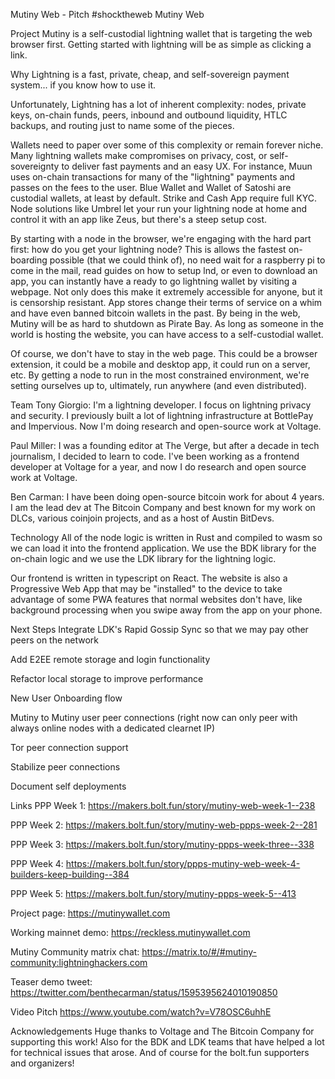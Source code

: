 Mutiny Web - Pitch
#shocktheweb
Mutiny Web


Project
Mutiny is a self-custodial lightning wallet that is targeting the web browser first. Getting started with lightning will be as simple as clicking a link.

Why
Lightning is a fast, private, cheap, and self-sovereign payment system... if you know how to use it.

Unfortunately, Lightning has a lot of inherent complexity: nodes, private keys, on-chain funds, peers, inbound and outbound liquidity, HTLC backups, and routing just to name some of the pieces.

Wallets need to paper over some of this complexity or remain forever niche. Many lightning wallets make compromises on privacy, cost, or self-sovereignty to deliver fast payments and an easy UX. For instance, Muun uses on-chain transactions for many of the "lightning" payments and passes on the fees to the user. Blue Wallet and Wallet of Satoshi are custodial wallets, at least by default. Strike and Cash App require full KYC. Node solutions like Umbrel let your run your lightning node at home and control it with an app like Zeus, but there's a steep setup cost.

By starting with a node in the browser, we're engaging with the hard part first: how do you get your lightning node? This is allows the fastest on-boarding possible (that we could think of), no need wait for a raspberry pi to come in the mail, read guides on how to setup lnd, or even to download an app, you can instantly have a ready to go lightning wallet by visiting a webpage. Not only does this make it extremely accessible for anyone, but it is censorship resistant. App stores change their terms of service on a whim and have even banned bitcoin wallets in the past. By being in the web, Mutiny will be as hard to shutdown as Pirate Bay. As long as someone in the world is hosting the website, you can have access to a self-custodial wallet.

Of course, we don't have to stay in the web page. This could be a browser extension, it could be a mobile and desktop app, it could run on a server, etc. By getting a node to run in the most constrained environment, we're setting ourselves up to, ultimately, run anywhere (and even distributed).

Team
Tony Giorgio: I'm a lightning developer. I focus on lightning privacy and security. I previously built a lot of lightning infrastructure at BottlePay and Impervious. Now I'm doing research and open-source work at Voltage.

Paul Miller: I was a founding editor at The Verge, but after a decade in tech journalism, I decided to learn to code. I've been working as a frontend developer at Voltage for a year, and now I do research and open source work at Voltage.

Ben Carman: I have been doing open-source bitcoin work for about 4 years. I am the lead dev at The Bitcoin Company and best known for my work on DLCs, various coinjoin projects, and as a host of Austin BitDevs.

Technology
All of the node logic is written in Rust and compiled to wasm so we can load it into the frontend application. We use the BDK library for the on-chain logic and we use the LDK library for the lightning logic.

Our frontend is written in typescript on React. The website is also a Progressive Web App that may be "installed" to the device to take advantage of some PWA features that normal websites don't have, like background processing when you swipe away from the app on your phone.

Next Steps
Integrate LDK's Rapid Gossip Sync so that we may pay other peers on the network

Add E2EE remote storage and login functionality

Refactor local storage to improve performance

New User Onboarding flow

Mutiny to Mutiny user peer connections (right now can only peer with always online nodes with a dedicated clearnet IP)

Tor peer connection support

Stabilize peer connections

Document self deployments

Links
PPP Week 1: https://makers.bolt.fun/story/mutiny-web-week-1--238

PPP Week 2: https://makers.bolt.fun/story/mutiny-web-ppps-week-2--281

PPP Week 3: https://makers.bolt.fun/story/mutiny-ppps-week-three--338

PPP Week 4: https://makers.bolt.fun/story/ppps-mutiny-web-week-4-builders-keep-building--384

PPP Week 5: https://makers.bolt.fun/story/mutiny-ppps-week-5--413

Project page: https://mutinywallet.com

Working mainnet demo: https://reckless.mutinywallet.com

Mutiny Community matrix chat: https://matrix.to/#/#mutiny-community:lightninghackers.com

Teaser demo tweet: https://twitter.com/benthecarman/status/1595395624010190850

Video Pitch
https://www.youtube.com/watch?v=V78OSC6uhhE

Acknowledgements
Huge thanks to Voltage and The Bitcoin Company for supporting this work! Also for the BDK and LDK teams that have helped a lot for technical issues that arose. And of course for the bolt.fun supporters and organizers!
